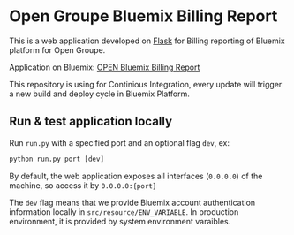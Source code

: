 # Open Groupe Bluemix Billing Report

This is a web application developed on [Flask](https://github.com/pallets/flask) for Billing reporting of Bluemix platform for Open Groupe.

Application on Bluemix: [OPEN Bluemix Billing Report](https://open-bluemix-dashboard.eu-gb.mybluemix.net/)

This repository is using for Continious Integration, every update will trigger a new build and deploy cycle in Bluemix Platform.

## Run & test application locally

Run `run.py` with a specified port and an optional flag `dev`, ex:
```python
python run.py port [dev]
```
By default, the web application exposes all interfaces (`0.0.0.0`) of the machine, so access it by `0.0.0.0:{port}`

The `dev` flag means that we provide Bluemix account authentication information locally in `src/resource/ENV_VARIABLE`. In production environment, it is provided by system environment varaibles.
